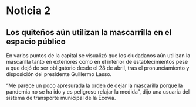 # Noticia 2

## Los quiteños aún utilizan la mascarrilla en el espacio público

En varios puntos de la capital se visualizó que los ciudadanos aún utilizan la mascarilla tanto en exteriores como en el interior de establecimientos pese a que dejó de ser obligatorio desde el 28 de abril, tras el pronunciamiento y disposición del presidente Guillermo Lasso.

“Me parece un poco apresurada la orden de dejar la mascarilla porque la pandemia no se ha ido y es peligroso relajar la medida”, dijo una usuaria del sistema de transporte municipal de la Ecovía.




